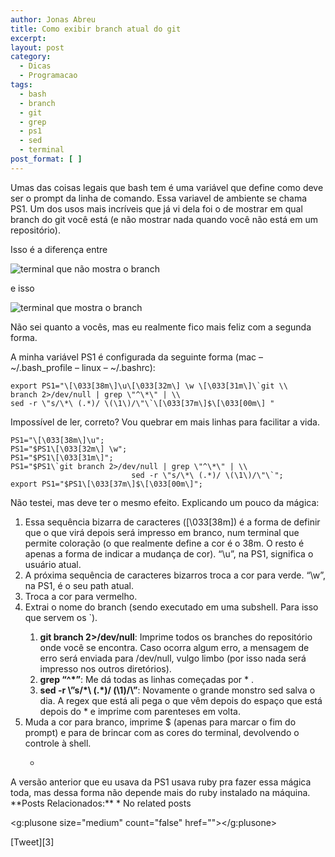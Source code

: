 ```yaml
---
author: Jonas Abreu
title: Como exibir branch atual do git
excerpt:
layout: post
category:
  - Dicas
  - Programacao
tags:
  - bash
  - branch
  - git
  - grep
  - ps1
  - sed
  - terminal
post_format: [ ]
---
```

Umas das coisas legais que bash tem é uma variável que define como deve ser o prompt da linha de comando. Essa variavel de ambiente se chama PS1. Um dos usos mais incríveis que já vi dela foi o de mostrar em qual branch do git você está (e não mostrar nada quando você não está em um repositório).

Isso é a diferença entre

![terminal que não mostra o branch][1]

e isso

![terminal que mostra o branch][2]

Não sei quanto a vocês, mas eu realmente fico mais feliz com a segunda forma.

A minha variável PS1 é configurada da seguinte forma (mac – ~/.bash_profile – linux – ~/.bashrc):

    export PS1="\[\033[38m\]\u\[\033[32m\] \w \[\033[31m\]\`git \\
    branch 2>/dev/null | grep \"^\*\" | \\
    sed -r \"s/\*\ (.*)/ \(\1\)/\"\`\[\033[37m\]$\[\033[00m\] "
    

Impossível de ler, correto? Vou quebrar em mais linhas para facilitar a vida.

    PS1="\[\033[38m\]\u";
    PS1="$PS1\[\033[32m\] \w";
    PS1="$PS1\[\033[31m\]";
    PS1="$PS1\`git branch 2>/dev/null | grep \"^\*\" | \\
                               sed -r \"s/\*\ (.*)/ \(\1\)/\"\`";
    export PS1="$PS1\[\033[37m\]$\[\033[00m\]";
    

Não testei, mas deve ter o mesmo efeito. Explicando um pouco da mágica:

1.  Essa sequência bizarra de caracteres (\[\033[38m\]) é a forma de definir que o que virá depois será impresso em branco, num terminal que permite coloração (o que realmente define a cor é o 38m. O resto é apenas a forma de indicar a mudança de cor). “\u”, na PS1, significa o usuário atual. 
2.  A próxima sequência de caracteres bizarros troca a cor para verde. “\w”, na PS1, é o seu path atual. 
3.  Troca a cor para vermelho. 
4.  Extrai o nome do branch (sendo executado em uma subshell. Para isso que servem os \`).</p> 
    1.  **git branch 2>/dev/null**: Imprime todos os branches do repositório onde você se encontra. Caso ocorra algum erro, a mensagem de erro será enviada para /dev/null, vulgo limbo (por isso nada será impresso nos outros diretórios). 
    2.  **grep “^\*”**: Me dá todas as linhas começadas por * . 
    3.  **sed -r \”s/\*\ (.*)/ \(\1\)/\”**: Novamente o grande monstro sed salva o dia. A regex que está ali pega o que vêm depois do espaço que está depois do * e imprime com parenteses em volta. 
5.  Muda a cor para branco, imprime $ (apenas para marcar o fim do prompt) e para de brincar com as cores do terminal, devolvendo o controle à shell.</p> 
    *   </ol> 
        A versão anterior que eu usava da PS1 usava ruby pra fazer essa mágica toda, mas dessa forma não depende mais do ruby instalado na máquina. 
        **Posts Relacionados:** 
        *   No related posts
        
        <g:plusone size="medium" count="false" href=""></g:plusone> 
        
        [Tweet][3] 
        
        
        
        
        



 [1]: http://vidageek.net/public/images/sem_branch.png
 [2]: http://vidageek.net/public/images/com_branch.png





